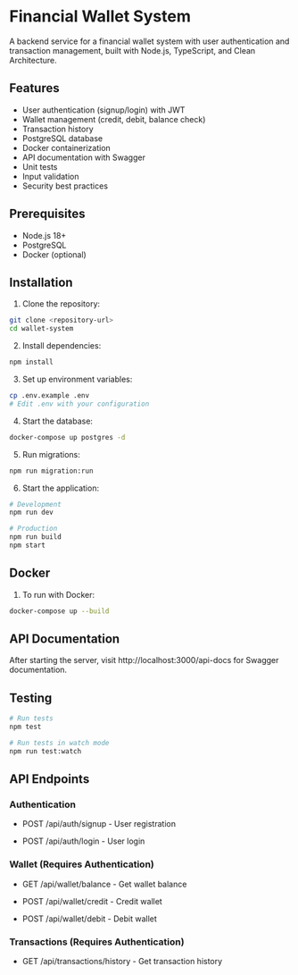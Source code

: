 # Financial Wallet System

A backend service for a financial wallet system with user authentication and transaction management, built with Node.js, TypeScript, and Clean Architecture.

## Features

- User authentication (signup/login) with JWT
- Wallet management (credit, debit, balance check)
- Transaction history
- PostgreSQL database
- Docker containerization
- API documentation with Swagger
- Unit tests
- Input validation
- Security best practices

## Prerequisites

- Node.js 18+
- PostgreSQL
- Docker (optional)

## Installation

1. Clone the repository:
```bash
git clone <repository-url>
cd wallet-system
```

2. Install dependencies:
```bash
npm install
```

3. Set up environment variables:
```bash
cp .env.example .env
# Edit .env with your configuration
```

4. Start the database:
```bash
docker-compose up postgres -d
```

5. Run migrations:
```bash
npm run migration:run
```

6. Start the application:
```bash
# Development
npm run dev

# Production
npm run build
npm start
```

## Docker
1. To run with Docker:
```bash
docker-compose up --build
```

## API Documentation
After starting the server, visit http://localhost:3000/api-docs for Swagger documentation.

## Testing
```bash
# Run tests
npm test

# Run tests in watch mode
npm run test:watch
```

## API Endpoints
### Authentication
- POST /api/auth/signup - User registration

- POST /api/auth/login - User login

### Wallet (Requires Authentication)
- GET /api/wallet/balance - Get wallet balance

- POST /api/wallet/credit - Credit wallet

- POST /api/wallet/debit - Debit wallet

### Transactions (Requires Authentication)
- GET /api/transactions/history - Get transaction history